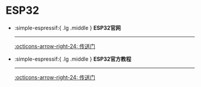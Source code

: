 # ESP32

<div class="grid cards" markdown>

-   :simple-espressif:{ .lg .middle } __ESP32官网__

    ---

    [:octicons-arrow-right-24: <a href="https://www.espressif.com/zh-hans/products/socs/esp32" target="_blank"> 传送门 </a>](#)

-   :simple-espressif:{ .lg .middle } __ESP32官方教程__

    ---

    [:octicons-arrow-right-24: <a href="https://space.bilibili.com/538078399/channel/collectiondetail?sid=1383004" target="_blank"> 传送门 </a>](#)


</div>